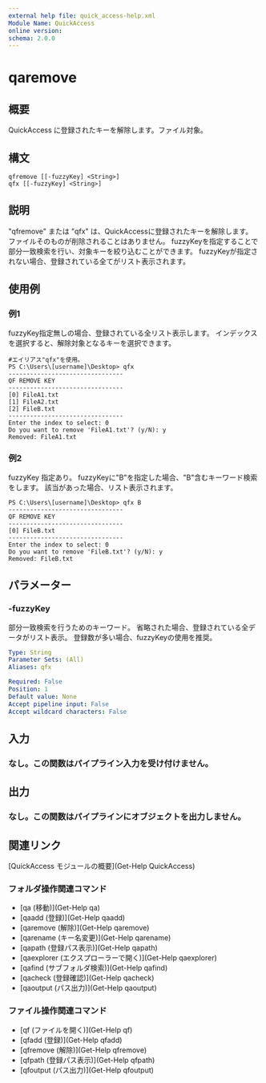```yaml
---
external help file: quick_access-help.xml
Module Name: QuickAccess
online version:
schema: 2.0.0
---
```


# qaremove

## 概要
QuickAccess に登録されたキーを解除します。ファイル対象。

## 構文
```
qfremove [[-fuzzyKey] <String>]
qfx [[-fuzzyKey] <String>]
```

## 説明
"qfremove" または "qfx" は、QuickAccessに登録されたキーを解除します。
ファイルそのものが削除されることはありません。
fuzzyKeyを指定することで部分一致検索を行い、対象キーを絞り込むことができます。
fuzzyKeyが指定されない場合、登録されている全てがリスト表示されます。

## 使用例

### 例1
fuzzyKey指定無しの場合、登録されている全リスト表示します。
インデックスを選択すると、解除対象となるキーを選択できます。

```
#エイリアス"qfx"を使用。
PS C:\Users\[username]\Desktop> qfx
--------------------------------
QF REMOVE KEY
--------------------------------
[0] FileA1.txt
[1] FileA2.txt
[2] FileB.txt
--------------------------------
Enter the index to select: 0
Do you want to remove 'FileA1.txt'? (y/N): y
Removed: FileA1.txt
```
### 例2
fuzzyKey 指定あり。
fuzzyKeyに"B"を指定した場合、"B"含むキーワード検索をします。
該当があった場合、リスト表示されます。
```
PS C:\Users\[username]\Desktop> qfx B
--------------------------------
QF REMOVE KEY
--------------------------------
[0] FileB.txt
--------------------------------
Enter the index to select: 0
Do you want to remove 'FileB.txt'? (y/N): y
Removed: FileB.txt
```
## パラメーター
### -fuzzyKey
部分一致検索を行うためのキーワード。
省略された場合、登録されている全データがリスト表示。
登録数が多い場合、fuzzyKeyの使用を推奨。

```yaml
Type: String
Parameter Sets: (All)
Aliases: qfx

Required: False
Position: 1
Default value: None
Accept pipeline input: False
Accept wildcard characters: False
```
## 入力
### なし。この関数はパイプライン入力を受け付けません。
## 出力
### なし。この関数はパイプラインにオブジェクトを出力しません。
## 関連リンク
[QuickAccess モジュールの概要](Get-Help QuickAccess)
### フォルダ操作関連コマンド
* [qa (移動)](Get-Help qa)
* [qaadd (登録)](Get-Help qaadd)
* [qaremove (解除)](Get-Help qaremove)
* [qarename (キー名変更)](Get-Help qarename)
* [qapath (登録パス表示)](Get-Help qapath)
* [qaexplorer (エクスプローラーで開く)](Get-Help qaexplorer)
* [qafind (サブフォルダ検索)](Get-Help qafind)
* [qacheck (登録確認)](Get-Help qacheck)
* [qaoutput (パス出力)](Get-Help qaoutput)
### ファイル操作関連コマンド
* [qf (ファイルを開く)](Get-Help qf)
* [qfadd (登録)](Get-Help qfadd)
* [qfremove (解除)](Get-Help qfremove)
* [qfpath (登録パス表示)](Get-Help qfpath)
* [qfoutput (パス出力)](Get-Help qfoutput)
